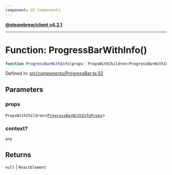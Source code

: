 ```yaml
---
component: UI Components
---
```


[**@steambrew/client v4.2.1**](../README.md)

***

# Function: ProgressBarWithInfo()

```ts
function ProgressBarWithInfo(props: PropsWithChildren<ProgressBarWithInfoProps>, context?: any): null | ReactElement
```

Defined in: [src/components/ProgressBar.ts:32](https://github.com/SteamClientHomebrew/SDK/blob/main/typescript-packages/client/src/components/ProgressBar.ts#L32)

## Parameters

### props

`PropsWithChildren`\<[`ProgressBarWithInfoProps`](../interfaces/ProgressBarWithInfoProps.md)\>

### context?

`any`

## Returns

`null` \| `ReactElement`
